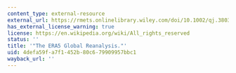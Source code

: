 ```yaml
---
content_type: external-resource
external_url: https://rmets.onlinelibrary.wiley.com/doi/10.1002/qj.3803
has_external_license_warning: true
license: https://en.wikipedia.org/wiki/All_rights_reserved
status: ''
title: '"The ERA5 Global Reanalysis."'
uid: 4defa59f-a7f1-452b-80c6-79909957bbc1
wayback_url: ''
---
```

